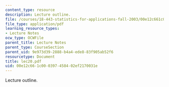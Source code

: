 ```yaml
---
content_type: resource
description: Lecture outline.
file: /courses/18-443-statistics-for-applications-fall-2003/00e12c661c000397458402ef2170031e_lec20.pdf
file_type: application/pdf
learning_resource_types:
- Lecture Notes
ocw_type: OCWFile
parent_title: Lecture Notes
parent_type: CourseSection
parent_uid: 9e973d39-2888-b4a4-ede8-83f905ab52f6
resourcetype: Document
title: lec20.pdf
uid: 00e12c66-1c00-0397-4584-02ef2170031e
---
```

Lecture outline.

